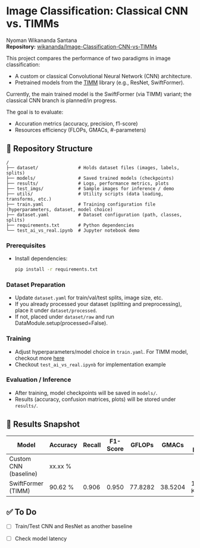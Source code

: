 # Image Classification: Classical CNN vs. TIMMs
Nyoman Wikananda Santana  
**Repository:** [wikananda/Image-Classification-CNN-vs-TIMMs](https://github.com/wikananda/Image-Classification-CNN-vs-TIMMs)  

This project compares the performance of two paradigms in image classification:  
- A custom or classical Convolutional Neural Network (CNN) architecture.  
- Pretrained models from the [TIMM](https://huggingface.co/timm) library (e.g., ResNet, SwiftFormer).  

Currently, the main trained model is the SwiftFormer (via TIMM) variant; the classical CNN branch is planned/in progress.

The goal is to evaluate:  
- Accuration metrics (accuracy, precision, f1-score) 
- Resources efficiency (FLOPs, GMACs, #-parameters)

## 📁 Repository Structure  
```
/
├── dataset/               # Holds dataset files (images, labels, splits)
├── models/                # Saved trained models (checkpoints)
├── results/               # Logs, performance metrics, plots
├── test_imgs/             # Sample images for inference / demo
├── utils/                 # Utility scripts (data loading, transforms, etc.)
├── train.yaml             # Training configuration file (hyperparameters, dataset, model choice)
├── dataset.yaml           # Dataset configuration (path, classes, splits)
├── requirements.txt       # Python dependencies
└── test_ai_vs_real.ipynb  # Jupyter notebook demo
```

### Prerequisites  
- Install dependencies:  
  ```bash
  pip install -r requirements.txt
  ```
### Dataset Preparation  
- Update `dataset.yaml` for train/val/test splits, image size, etc.  
- If you already processed your dataset (splitting and preprocessing), place it under `dataset/processed`.
- If not, placed under `dataset/raw` and run DataModule.setup(processed=False).  

### Training  
- Adjust hyperparameters/model choice in `train.yaml`. For TIMM model, checkout more [here](https://huggingface.co/timm/models)
- Checkout `test_ai_vs_real.ipynb` for implementation example
  
### Evaluation / Inference  
- After training, model checkpoints will be saved in `models/`.  
- Results (accuracy, confusion matrices, plots) will be stored under `results/`.

## 📝 Results Snapshot  
| Model                    | Accuracy  | Recall  | F1-Score  | GFLOPs  |  GMACs  | #-params  |
|--------------------------|-----------|---------|-----------|---------|---------|-----------|
| Custom CNN (baseline)    | xx.xx %   |         |           |         |         |           |
| SwiftFormer (TIMM)       | 90.62 %   |  0.906  |   0.950   | 77.8282 | 38.5204 | 114.178 K |

## ✅ To Do  
- [ ] Train/Test CNN and ResNet as another baseline
- [ ] Check model latency

